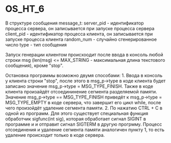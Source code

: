 # OS_HT_6

В структуре сообщения message_t:
  server_pid - идентификатор процесса сервера, он записывается при запуске процесса сервера
  client_pid - идентификатор процесса клиента, он записывается при запуске процесса клиента
  random_num - случайно сгенерированное число
  type - тип сообщения 
  
  Запуск генерации клиентом происхоодит после ввода в консоль любой строки msg (len(msg) <= MAX_STRING - максимальная длина текстового сообщения), кроме "stop".
  
  Остановка программы возможно двумя способами: 
    1. Ввода в консоль у клиента строки "stop", после этого в msg_p->type в коде клиента будет записано значение msg_p->type = MSG_TYPE_FINISH. 
       Также в коде клиента произайдёт отсоедининение сегмента разделяемой памяти. Значение msg_p->type == MSG_TYPE_FINISH приведёт к msg_p->type = MSG_TYPE_EMPTY в коде
       сервера, что завершит его цикл while, после чего произойдёт удаление сегмента памяти.
    2. По нажатию CTRL + C в одной из программ. Для этого существует специальная функция обработчик sigfunc(int sig), которая обработает сигнал SIGINT в программе и
       и отправит сигнал SIGTERM в другую прогрмму. Процесс отсоединения и удаление сегмента памяти аналогичен пункту 1, то есть удаление происходит только в коде сервера.
